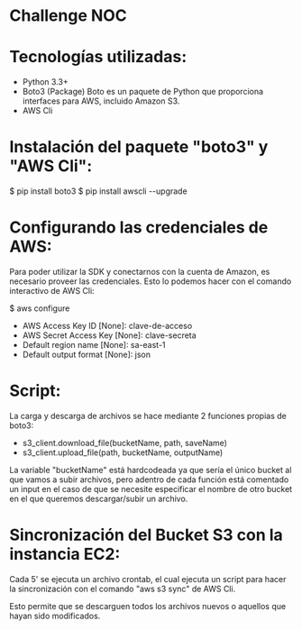 # Challenge NOC

# Tecnologías utilizadas:

- Python 3.3+
- Boto3 (Package)
  Boto es un paquete de Python que proporciona interfaces para AWS, incluido Amazon S3.
- AWS Cli

# Instalación del paquete "boto3" y "AWS Cli":

$ pip install boto3
$ pip install awscli --upgrade

# Configurando las credenciales de AWS:

Para poder utilizar la SDK y conectarnos con la cuenta de Amazon, es necesario proveer las credenciales. Esto lo podemos hacer con el comando interactivo de AWS Cli:

$ aws configure
- AWS Access Key ID [None]: clave-de-acceso
- AWS Secret Access Key [None]: clave-secreta
- Default region name [None]: sa-east-1
- Default output format [None]: json

# Script:

La carga y descarga de archivos se hace mediante 2 funciones propias de boto3: 
- s3_client.download_file(bucketName, path, saveName)
- s3_client.upload_file(path, bucketName, outputName)

La variable "bucketName" está hardcodeada ya que sería el único bucket al que vamos a subir archivos, pero adentro de cada función está comentado un input en el caso de que se necesite especificar el nombre de otro bucket en el que queremos descargar/subir un archivo.

# Sincronización del Bucket S3 con la instancia EC2:

Cada 5' se ejecuta un archivo crontab, el cual ejecuta un script para hacer la sincronización con el comando "aws s3 sync" de AWS Cli.

Esto permite que se descarguen todos los archivos nuevos o aquellos que hayan sido modificados.




  
